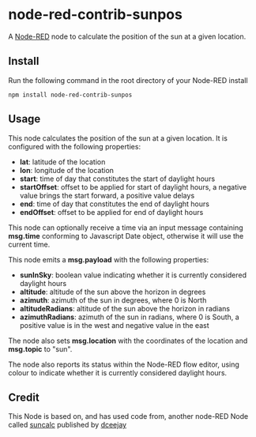 node-red-contrib-sunpos
=====================

A <a href="http://nodered.org" target="_new">Node-RED</a> node to calculate the position of the sun at a given location.

Install
-------

Run the following command in the root directory of your Node-RED install

    npm install node-red-contrib-sunpos

Usage
-----

This node calculates the position of the sun at a given location.  It is configured with the following properties:
* <b>lat</b>: latitude of the location
* <b>lon</b>: longitude of the location
* <b>start</b>: time of day that constitutes the start of daylight hours
* <b>startOffset</b>: offset to be applied for start of daylight hours, a negative value brings the start forward, a positive value delays
* <b>end</b>: time of day that constitutes the end of daylight hours
* <b>endOffset</b>: offset to be applied for end of daylight hours

This node can optionally receive a time via an input message containing **msg.time** conforming to Javascript Date object, otherwise it will use the current time.

This node emits a <b>msg.payload</b> with the following properties:
* <b>sunInSky</b>: boolean value indicating whether it is currently considered daylight hours
* <b>altitude</b>: altitude of the sun above the horizon in degrees
* <b>azimuth</b>: azimuth of the sun in degrees, where 0 is North
* <b>altitudeRadians</b>: altitude of the sun above the horizon in radians
* <b>azimuthRadians</b>: azimuth of the sun in radians, where 0 is South, a positive value is in the west and negative value in the east

The node also sets <b>msg.location</b> with the coordinates of the location and <b>msg.topic</b> to "sun".

The node also reports its status within the Node-RED flow editor, using colour to indicate whether it is currently considered daylight hours.

Credit
------

This Node is based on, and has used code from, another node-RED Node called <a href="https://www.npmjs.com/package/node-red-node-suncalc">suncalc</a> published by <a href="https://www.npmjs.com/~dceejay">dceejay</a>
